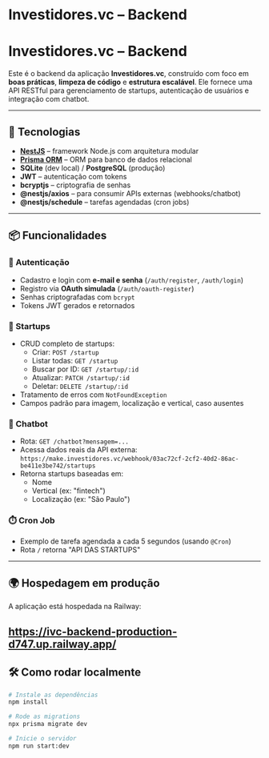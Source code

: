 # Investidores.vc – Backend
# Investidores.vc – Backend

Este é o backend da aplicação **Investidores.vc**, construído com foco em **boas práticas**, **limpeza de código** e **estrutura escalável**. Ele fornece uma API RESTful para gerenciamento de startups, autenticação de usuários e integração com chatbot.

---

## 🚀 Tecnologias

- **[NestJS](https://nestjs.com/)** – framework Node.js com arquitetura modular
- **[Prisma ORM](https://www.prisma.io/)** – ORM para banco de dados relacional
- **SQLite** (dev local) / **PostgreSQL** (produção)
- **JWT** – autenticação com tokens
- **bcryptjs** – criptografia de senhas
- **@nestjs/axios** – para consumir APIs externas (webhooks/chatbot)
- **@nestjs/schedule** – tarefas agendadas (cron jobs)

---

## 📦 Funcionalidades

### 🔐 Autenticação
- Cadastro e login com **e-mail e senha** (`/auth/register`, `/auth/login`)
- Registro via **OAuth simulada** (`/auth/oauth-register`)
- Senhas criptografadas com `bcrypt`
- Tokens JWT gerados e retornados

### 🚀 Startups
- CRUD completo de startups:
  - Criar: `POST /startup`
  - Listar todas: `GET /startup`
  - Buscar por ID: `GET /startup/:id`
  - Atualizar: `PATCH /startup/:id`
  - Deletar: `DELETE /startup/:id`
- Tratamento de erros com `NotFoundException`
- Campos padrão para imagem, localização e vertical, caso ausentes

### 💬 Chatbot
- Rota: `GET /chatbot?mensagem=...`
- Acessa dados reais da API externa:  
  `https://make.investidores.vc/webhook/03ac72cf-2cf2-40d2-86ac-be411e3be742/startups`
- Retorna startups baseadas em:
  - Nome
  - Vertical (ex: "fintech")
  - Localização (ex: "São Paulo")

### ⏱️ Cron Job
- Exemplo de tarefa agendada a cada 5 segundos (usando `@Cron`)
- Rota `/` retorna "API DAS STARTUPS"

---

## 🌍 Hospedagem em produção
A aplicação está hospedada na Railway:

https://ivc-backend-production-d747.up.railway.app/
---

## 🛠 Como rodar localmente

```bash
# Instale as dependências
npm install

# Rode as migrations
npx prisma migrate dev

# Inicie o servidor
npm run start:dev
